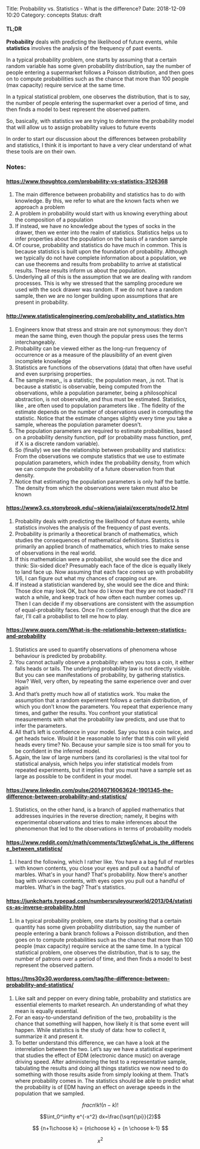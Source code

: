 Title: Probability vs. Statistics - What is the difference?
Date: 2018-12-09 10:20
Category: concepts
Status: draft

#### TL;DR
__Probability__ deals with predicting the likelihood of future events, while __statistics__ involves the analysis of the frequency of past events.

In a typical probability problem, one starts by assuming that a certain random variable has some given probability distribution, say the number of people entering a supermarket follows a Poisson distribution, and then goes on to compute probabilities such as the chance that more than 100 people (max capacity) require service at the same time.

In a typical statistical problem, one observes the distribution, that is to say, the number of people entering the supermarket over a period of time, and then finds a model to best represent the observed pattern.

So, basically, with statistics we are trying to determine the probability model that will allow us to assign probability values to future events


In order to start our discussion about the differences between probability and statistics, I think it is important to have a very clear understand of what these tools are on their own.



### Notes:
#### https://www.thoughtco.com/probability-vs-statistics-3126368
1. The main difference between probability and statistics has to do with knowledge. By this, we refer to what are the known facts when we approach a problem
2. A problem in probability would start with us knowing everything about the composition of a population
3. If instead, we have no knowledge about the types of socks in the drawer, then we enter into the realm of statistics. Statistics helps us to infer properties about the population on the basis of a random sample
4. Of course, probability and statistics do have much in common. This is because statistics is built upon the foundation of probability. Although we typically do not have complete information about a population, we can use theorems and results from probability to arrive at statistical results. These results inform us about the population.
5. Underlying all of this is the assumption that we are dealing with random processes. This is why we stressed that the sampling procedure we used with the sock drawer was random. If we do not have a random sample, then we are no longer building upon assumptions that are present in probability.

#### http://www.statisticalengineering.com/probability_and_statistics.htm
1. Engineers know that stress and strain are not synonymous: they don't mean the same thing, even though the popular press uses the terms interchangeably.
2. Probability can be viewed either as the long-run frequency of occurrence or as a measure of the plausibility of an event given incomplete knowledge
3. Statistics are functions of the observations (data) that often have useful and even surprising properties. 
4. The sample mean,, is a statistic; the population mean,  ,is not.  That is because a statistic is observable, being computed from the observations, while a population parameter, being a philosophical abstraction, is not observable, and thus must be estimated.  Statistics, like  , are often used to population parameters like  .  The fidelity of the estimate depends on the number of observations used in computing the statistic.  Notice that the estimate changes slightly every time you take a sample, whereas the population parameter doesn't.
5. The population parameters are required to estimate probabilities, based on a probability density function, pdf (or probability mass function, pmf, if X is a discrete random variable).
6. So (finally) we see the relationship between probability and statistics: From the observations we compute statistics that we use to estimate population parameters, which index the probability density, from which we can compute the probability of a future observation from that density.
7. Notice that estimating the population parameters is only half the battle.  The density from which the observations were taken must also be known


#### https://www3.cs.stonybrook.edu/~skiena/jaialai/excerpts/node12.html
1. Probability deals with predicting the likelihood of future events, while statistics involves the analysis of the frequency of past events.   
2. Probability is primarily a theoretical branch of mathematics, which studies the consequences of mathematical definitions. Statistics is primarily an applied branch of mathematics, which tries to make sense of observations in the real world.
3. If this mathematician were a probabilist, she would see the dice and think: Six-sided dice? Presumably each face of the dice is equally likely to land face up. Now assuming that each face comes up with probability 1/6, I can figure out what my chances of crapping out are.
4. If instead a statistician wandered by, she would see the dice and think: Those dice may look OK, but how do I know that they are not loaded? I'll watch a while, and keep track of how often each number comes up. Then I can decide if my observations are consistent with the assumption of equal-probability faces. Once I'm confident enough that the dice are fair, I'll call a probabilist to tell me how to play.

#### https://www.quora.com/What-is-the-relationship-between-statistics-and-probability
1. Statistics are used to quantify observations of phenomena whose behaviour is predicted by probability.
2. You cannot actually observe a probability: when you toss a coin, it either falls heads or tails. The underlying probability law is not directly visible. But you can see manifestations of probability, by gathering statistics. How? Well, very often, by repeating the same experience over and over again
3. And that’s pretty much how all of statistics work. You make the assumption that a random experiment follows a certain distribution, of which you don’t know the parameters. You repeat that experience many times, and gather the results. You confront your statistical measurements with what the probability law predicts, and use that to infer the parameters.
4. All that’s left is confidence in your model. Say you toss a coin twice, and get heads twice. Would it be reasonable to infer that this coin will yield heads every time? No. Because your sample size is too small for you to be confident in the inferred model.
5. Again, the law of large numbers (and its corollaries) is the vital tool for statistical analysis, which helps you infer statistical models from repeated experiments, but it implies that you must have a sample set as large as possible to be confident in your model.

#### https://www.linkedin.com/pulse/20140716063624-1901345-the-difference-between-probability-and-statistics/
1. Statistics, on the other hand, is a branch of applied mathematics that addresses inquiries in the reverse direction; namely, it begins with experimental observations and tries to make inferences about the phenomenon that led to the observations in terms of probability models


#### https://www.reddit.com/r/math/comments/1ztwg5/what_is_the_difference_between_statistics/
1. I heard the following, which I rather like. You have a a bag full of marbles with known contents, you close your eyes and pull out a handful of marbles. What's in your hand? That's probability. Now there's another bag with unknown contents, with eyes open you pull out a handful of marbles. What's in the bag? That's statistics.


#### https://junkcharts.typepad.com/numbersruleyourworld/2013/04/statistics-as-inverse-probability.html
1. In a typical probability problem, one starts by positing that a certain quantity has some given probability distribution, say the number of people entering a bank branch follows a Poisson distribution, and then goes on to compute probabilities such as the chance that more than 100 people (max capacity) require service at the same time. In a typical statistical problem, one observes the distribution, that is to say, the number of patrons over a period of time, and then finds a model to best represent the observed pattern.

#### https://tms30x30.wordpress.com/tag/the-difference-between-probability-and-statistics/
1. Like salt and pepper on every dining table, probability and statistics are essential elements to market research. An understanding of what they mean is equally essential.
2. For an easy-to-understand definition of the two, probability is the chance that something will happen, how likely it is that some event will happen. While statistics is the study of data: how to collect it, summarize it and present it.
3. To better understand this difference, we can have a look at the interrelation between the two. Let’s say we have a statistical experiment that studies the effect of EDM (electronic dance music) on average driving speed. After administering the test to a representative sample, tabulating the results and doing all things statistics we now need to do something with those results aside from simply looking at them. That’s where probability comes in. The statistics should be able to predict what the probability is of EDM having an effect on average speeds in the population that we sampled.



$$frac{n!}{k!(n-k)!}$$

$$\int_0^\infty e^{-x^2} dx=\frac{\sqrt{\pi}}{2}$$

$$
{n+1\choose k} = {n\choose k} + {n \choose k-1}
$$

$$x^2$$